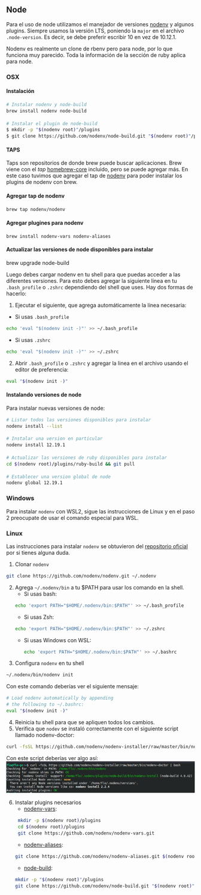 ## Node

Para el uso de node utilizamos el manejador de versiones [nodenv](https://github.com/nodenv/nodenv) y algunos plugins.
Siempre usamos la versión LTS, poniendo la `major` en el archivo `.node-version`. Es decir, se debe preferir escribir 10 en vez de 10.12.1.

Nodenv es realmente un clone de rbenv pero para node, por lo que funciona muy parecido. Toda la información de la sección de ruby aplica para node.

### OSX

#### Instalación

```bash
# Instalar nodenv y node-build
brew install nodenv node-build

# Instalar el plugin de node-build
$ mkdir -p "$(nodenv root)"/plugins
$ git clone https://github.com/nodenv/node-build.git "$(nodenv root)"/plugins/node-build
```

#### TAPS
Taps son repositorios de donde brew puede buscar aplicaciones. Brew viene con el *tap* [homebrew-core](https://github.com/Homebrew/homebrew-core) incluido, pero se puede agregar más. En este caso tuvimos que agregar el tap de [nodenv](https://github.com/nodenv/homebrew-nodenv) para poder instalar los plugins de nodenv con brew.

#### Agregar tap de nodenv 
```bash
brew tap nodenv/nodenv
```

#### Agregar plugines para nodenv
```
brew install nodenv-vars nodenv-aliases
```

#### Actualizar las versiones de node disponibles para instalar
brew upgrade node-build



Luego debes cargar nodenv en tu shell para que puedas acceder a las diferentes versiones. Para esto debes agregar la siguiente linea en tu `.bash_profile` o `.zshrc` dependiendo del shell que uses. Hay dos formas de hacerlo:

1. Ejecutar el siguiente, que agrega automáticamente la línea necesaria:
  * Si usas `.bash_profile`
  ```bash
  echo 'eval "$(nodenv init -)"' >> ~/.bash_profile
  ```
  * Si usas `.zshrc`
  ```bash
  echo 'eval "$(nodenv init -)"' >> ~/.zshrc
  ```

2. Abrir  `.bash_profile` o `.zshrc` y agregar la linea en el archivo usando el editor de preferencia:

```bash
eval "$(nodenv init -)"
```

#### Instalando versiones de node

Para instalar nuevas versiones de node:

```bash
# Listar todos las versiones disponibles para instalar
nodenv install --list

# Instalar una version en particular
nodenv install 12.19.1

# Actualizar las versiones de ruby disponibles para instalar
cd $(nodenv root)/plugins/ruby-build && git pull

# Establecer una version global de node
nodenv global 12.19.1
```

### Windows

Para instalar `nodenv` con WSL2, sigue las instrucciones de Linux y en el paso 2 preocupate de usar el comando especial para WSL. 


### Linux
Las instrucciones para instalar `nodenv` se obtuvieron del [repositorio oficial](https://github.com/nodenv/nodenv#basic-github-checkout) por si tienes alguna duda. 
1. Clonar `nodenv`
```bash
git clone https://github.com/nodenv/nodenv.git ~/.nodenv
```
2.  Agrega `~/.nodenv/bin` a tu $PATH para usar los comando en la shell. 
    * Si usas bash:  
    ```bash
    echo 'export PATH="$HOME/.nodenv/bin:$PATH"' >> ~/.bash_profile
    ```
    * Si usas Zsh: 
    ```bash
    echo 'export PATH="$HOME/.nodenv/bin:$PATH"' >> ~/.zshrc
    ```
    * Si usas Windows con WSL:
      ```bash
      echo 'export PATH="$HOME/.nodenv/bin:$PATH"' >> ~/.bashrc
      ```
3. Configura `nodenv` en tu shell
```bash
~/.nodenv/bin/nodenv init
```
Con este comando deberías ver el siguiente mensaje: 
  ```bash
  # Load nodenv automatically by appending
  # the following to ~/.bashrc: 
  eval "$(nodenv init -)"

```

4. Reinicia tu shell para que se apliquen todos los cambios. 
5. Verifica que `nodev` se instaló correctamente con el siguiente script llamado nodenv-doctor: 
```bash
curl -fsSL https://github.com/nodenv/nodenv-installer/raw/master/bin/nodenv-doctor | bash
```
Con este script deberías ver algo así: 
<img src="../assets/nodenv-doctor.png" />

6. Instalar plugins necesarios
   * [nodenv-vars](https://github.com/nodenv/nodenv-vars#installation): 
   ```bash
    mkdir -p $(nodenv root)/plugins
    cd $(nodenv root)/plugins
    git clone https://github.com/nodenv/nodenv-vars.git
   ```
   * [nodenv-aliases](https://github.com/nodenv/nodenv-aliases#installation): 
   ```bash
   git clone https://github.com/nodenv/nodenv-aliases.git $(nodenv root)/plugins/nodenv-aliases
   ```
   * [node-build](https://github.com/nodenv/node-build#installation):
   ```bash
   mkdir -p "$(nodenv root)"/plugins
   git clone https://github.com/nodenv/node-build.git "$(nodenv root)"/plugins/node-build
   ```